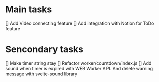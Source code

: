# Main tasks
[] Add Video connecting feature
[] Add integration with Notion for ToDo feature

# Sencondary tasks
[] Make timer string stay
[] Refactor worker/countdown/index.js
[] Add sound when timer is expired with WEB Worker API. And delete warning message with svelte-sound library
